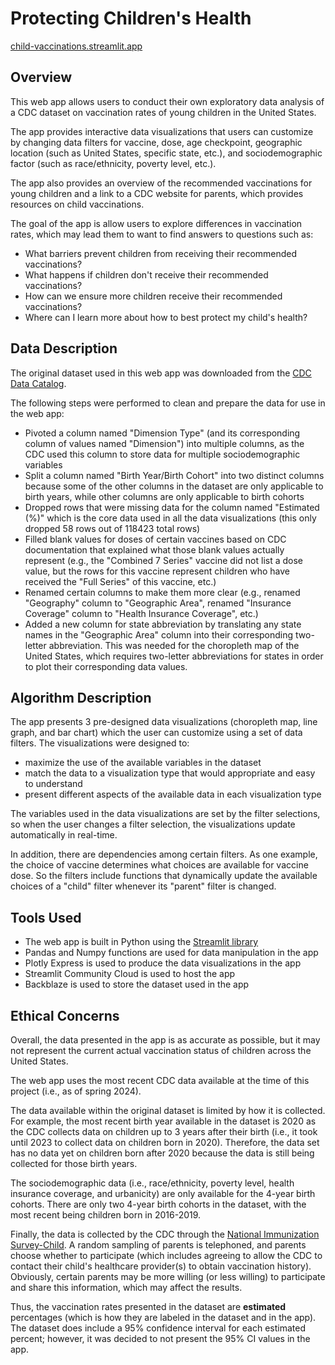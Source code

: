# Protecting Children's Health

[child-vaccinations.streamlit.app](https://child-vaccinations.streamlit.app/)

## Overview

This web app allows users to conduct their own exploratory data analysis of a CDC dataset on vaccination rates of young children in the United States.

The app provides interactive data visualizations that users can customize by changing data filters for vaccine, dose, age checkpoint, geographic location (such as United States, specific state, etc.), and sociodemographic factor (such as race/ethnicity, poverty level, etc.).

The app also provides an overview of the recommended vaccinations for young children and a link to a CDC website for parents, which provides resources on child vaccinations.

The goal of the app is allow users to explore differences in vaccination rates, which may lead them to want to find answers to questions such as:

- What barriers prevent children from receiving their recommended vaccinations?
- What happens if children don't receive their recommended vaccinations?
- How can we ensure more children receive their recommended vaccinations?
- Where can I learn more about how to best protect my child's health?

## Data Description

The original dataset used in this web app was downloaded from the [CDC Data Catalog](https://data.cdc.gov/Child-Vaccinations/Vaccination-Coverage-among-Young-Children-0-35-Mon/fhky-rtsk/about_data). 

The following steps were performed to clean and prepare the data for use in the web app:

- Pivoted a column named "Dimension Type" (and its corresponding column of values named "Dimension") into multiple columns, as the CDC used this column to store data for multiple sociodemographic variables
- Split a column named "Birth Year/Birth Cohort" into two distinct columns because some of the other columns in the dataset are only applicable to birth years, while other columns are only applicable to birth cohorts
- Dropped rows that were missing data for the column named "Estimated (%)" which is the core data used in all the data visualizations (this only dropped 58 rows out of 118423 total rows)
- Filled blank values for doses of certain vaccines based on CDC documentation that explained what those blank values actually represent (e.g., the "Combined 7 Series" vaccine did not list a dose value, but the rows for this vaccine represent children who have received the "Full Series" of this vaccine, etc.)
- Renamed certain columns to make them more clear (e.g., renamed "Geography" column to "Geographic Area", renamed "Insurance Coverage" column to "Health Insurance Coverage", etc.)
- Added a new column for state abbreviation by translating any state names in the "Geographic Area" column into their corresponding two-letter abbreviation. This was needed for the choropleth map of the United States, which requires two-letter abbreviations for states in order to plot their corresponding data values.

## Algorithm Description

The app presents 3 pre-designed data visualizations (choropleth map, line graph, and bar chart) which the user can customize using a set of data filters. The visualizations were designed to:

- maximize the use of the available variables in the dataset
- match the data to a visualization type that would appropriate and easy to understand
- present different aspects of the available data in each visualization type

The variables used in the data visualizations are set by the filter selections, so when the user changes a filter selection, the visualizations update automatically in real-time.

In addition, there are dependencies among certain filters. As one example, the choice of vaccine determines what choices are available for vaccine dose. So the filters include functions that dynamically update the available choices of a "child" filter whenever its "parent" filter is changed.

## Tools Used

- The web app is built in Python using the [Streamlit library](https://docs.streamlit.io/get-started)
- Pandas and Numpy functions are used for data manipulation in the app
- Plotly Express is used to produce the data visualizations in the app
- Streamlit Community Cloud is used to host the app
- Backblaze is used to store the dataset used in the app

## Ethical Concerns

Overall, the data presented in the app is as accurate as possible, but it may not represent the current actual vaccination status of children across the United States.

The web app uses the most recent CDC data available at the time of this project (i.e., as of spring 2024).

The data available within the original dataset is limited by how it is collected. For example, the most recent birth year available in the dataset is 2020 as the CDC collects data on children up to 3 years after their birth (i.e., it took until 2023 to collect data on children born in 2020). Therefore, the data set has no data yet on children born after 2020 because the data is still being collected for those birth years.

The sociodemographic data (i.e., race/ethnicity, poverty level, health insurance coverage, and urbanicity) are only available for the 4-year birth cohorts. There are only two 4-year birth cohorts in the dataset, with the most recent being children born in 2016-2019.

Finally, the data is collected by the CDC through the [National Immunization Survey-Child](https://www.cdc.gov/vaccines/imz-managers/nis/about.html#nis-child). A random sampling of parents is telephoned, and parents choose whether to participate (which includes agreeing to allow the CDC to contact their child's healthcare provider(s) to obtain vaccination history). Obviously, certain parents may be more willing (or less willing) to participate and share this information, which may affect the results.

Thus, the vaccination rates presented in the dataset are **estimated** percentages (which is how they are labeled in the dataset and in the app). The dataset does include a 95% confidence interval for each estimated percent; however, it was decided to not present the 95% CI values in the app.